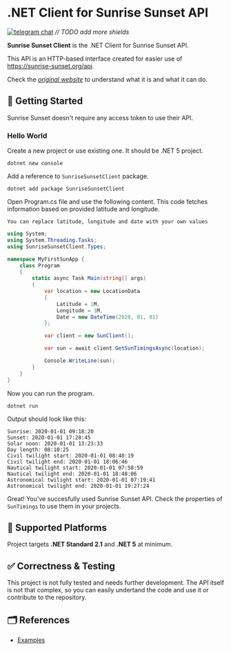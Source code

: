 # .NET Client for Sunrise Sunset API

[![telegram chat](https://img.shields.io/badge/Developer-Telegram-blue.svg?style=flat-square)](https://t.me/SystemNick) _// TODO add more shields_

**Sunrise Sunset Client** is the .NET Client for Sunrise Sunset API.

This API is an HTTP-based interface created for easier use of <https://sunrise-sunset.org/api>.

Check the _[original website]_ to understand what it is and what it can do.

## 🔨 Getting Started

Sunrise Sunset doesn't require any access token to use their API.

### Hello World

Create a new project or use existing one. It should be .NET 5 project.

```dotnet new console```

Add a reference to `SunriseSunsetClient` package.

```dotnet add package SunriseSunsetClient```

Open Program.cs file and use the following content. This code fetches information based on provided latitude and longitude.

```You can replace latitude, longitude and date with your own values```

```C#
using System;
using System.Threading.Tasks;
using SunriseSunsetClient.Types;

namespace MyFirstSunApp {
    class Program
    {
        static async Task Main(string[] args)
        {
            var location = new LocationData
            {
                Latitude = 1M,
                Longitude = 1M,
                Date = new DateTime(2020, 01, 01)
            };

            var client = new SunClient();

            var sun = await client.GetSunTimingsAsync(location);

            Console.WriteLine(sun);
        }
    }
}
```

Now you can run the program.

```dotnet run```

Output should look like this:

```log
Sunrise: 2020-01-01 09:18:20
Sunset: 2020-01-01 17:28:45
Solar noon: 2020-01-01 13:23:33
Day length: 08:10:25
Civil twilight start: 2020-01-01 08:40:19
Civil twilight end: 2020-01-01 18:06:46
Nautical twilight start: 2020-01-01 07:58:59
Nautical twilight end: 2020-01-01 18:48:06
Astronomical twilight start: 2020-01-01 07:19:41
Astronomical twilight end: 2020-01-01 19:27:24
```

Great! You've succesfully used Sunrise Sunset API. Check the properties of `SunTimings` to use them in your projects.

## 🚧 Supported Platforms

Project targets **.NET Standard 2.1** and **.NET 5** at minimum.

## ✅ Correctness & Testing

This project is not fully tested and needs further development. The API itself is not that complex, so you can easily undertand the code and use it or contribute to the repository.

## 🗂 References

- [Examples](https://github.com/SystemNickV/SunriseSunset/examples)

[original website]: https://sunrise-sunset.org
